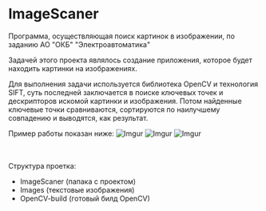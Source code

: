 # ImageScaner
Программа, осуществляющая поиск картинок в изображении, по заданию АО "ОКБ" "Электроавтоматика"

Задачей этого проекта являлось создание приложения, которое будет находить картинки на изображениях. 

Для выполнения задачи используется библиотека OpenCV и технология SIFT, суть последней заключается в поиске
ключевых точек и дескрипторов искомой картинки и изображения. Потом найденные ключевые точки сравниваются, сортируются 
по наилучшему совпадению и выводятся, как результат.

Пример работы показан ниже:
![Imgur](https://i.imgur.com/ZUoxQ9X.png)
![Imgur](https://i.imgur.com/xCKkFaz.png)
![Imgur](https://i.imgur.com/uSIp7oW.png)

<br><br>
Структура проетка:
- ImageScaner (папака с проектом)
- Images (текстовые изображения)
- OpenCV-build (готовый билд OpenCV)
